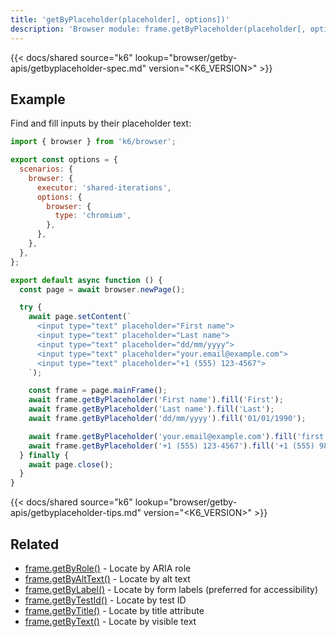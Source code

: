 ```yaml
---
title: 'getByPlaceholder(placeholder[, options])'
description: 'Browser module: frame.getByPlaceholder(placeholder[, options]) method'
---
```


{{< docs/shared source="k6" lookup="browser/getby-apis/getbyplaceholder-spec.md" version="<K6_VERSION>" >}}

## Example

Find and fill inputs by their placeholder text:

```javascript
import { browser } from 'k6/browser';

export const options = {
  scenarios: {
    browser: {
      executor: 'shared-iterations',
      options: {
        browser: {
          type: 'chromium',
        },
      },
    },
  },
};

export default async function () {
  const page = await browser.newPage();

  try {
    await page.setContent(`
      <input type="text" placeholder="First name">
      <input type="text" placeholder="Last name">
      <input type="text" placeholder="dd/mm/yyyy">
      <input type="text" placeholder="your.email@example.com">
      <input type="text" placeholder="+1 (555) 123-4567">
    `);

    const frame = page.mainFrame();
    await frame.getByPlaceholder('First name').fill('First');
    await frame.getByPlaceholder('Last name').fill('Last');
    await frame.getByPlaceholder('dd/mm/yyyy').fill('01/01/1990');

    await frame.getByPlaceholder('your.email@example.com').fill('first.last@example.com');
    await frame.getByPlaceholder('+1 (555) 123-4567').fill('+1 (555) 987-6543');
  } finally {
    await page.close();
  }
}
```

{{< docs/shared source="k6" lookup="browser/getby-apis/getbyplaceholder-tips.md" version="<K6_VERSION>" >}}

## Related

- [frame.getByRole()](https://grafana.com/docs/k6/<K6_VERSION>/javascript-api/k6-browser/frame/getbyrole/) - Locate by ARIA role
- [frame.getByAltText()](https://grafana.com/docs/k6/<K6_VERSION>/javascript-api/k6-browser/frame/getbyalttext/) - Locate by alt text
- [frame.getByLabel()](https://grafana.com/docs/k6/<K6_VERSION>/javascript-api/k6-browser/frame/getbylabel/) - Locate by form labels (preferred for accessibility)
- [frame.getByTestId()](https://grafana.com/docs/k6/<K6_VERSION>/javascript-api/k6-browser/frame/getbytestid/) - Locate by test ID
- [frame.getByTitle()](https://grafana.com/docs/k6/<K6_VERSION>/javascript-api/k6-browser/frame/getbytitle/) - Locate by title attribute
- [frame.getByText()](https://grafana.com/docs/k6/<K6_VERSION>/javascript-api/k6-browser/frame/getbytext/) - Locate by visible text
